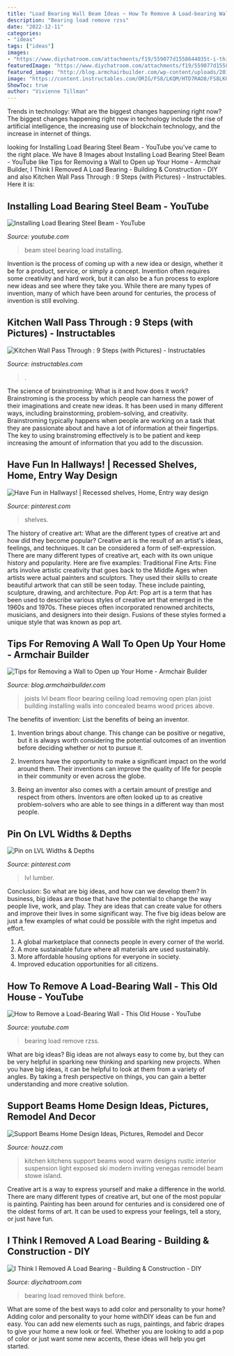 ```yaml
---
title: "Load Bearing Wall Beam Ideas ~ How To Remove A Load-bearing Wall"
description: "Bearing load remove rzss"
date: "2022-12-11"
categories:
- "ideas"
tags: ["ideas"]
images:
- "https://www.diychatroom.com/attachments/f19/559077d1558644035t-i-think-i-removed-load-bearing-received_1432349770240790_1558644033955.jpeg"
featuredImage: "https://www.diychatroom.com/attachments/f19/559077d1558644035t-i-think-i-removed-load-bearing-received_1432349770240790_1558644033955.jpeg"
featured_image: "http://blog.armchairbuilder.com/wp-content/uploads/2012/01/I-Joists-at-LVL1-1024x768.jpg"
image: "https://content.instructables.com/ORIG/FS8/LKQM/HTD7RAO8/FS8LKQMHTD7RAO8.jpg?frame=1&amp;width=2100"
ShowToc: true
author: "Vivienne Tillman"
---
```



Trends in technology: What are the biggest changes happening right now?
The biggest changes happening right now in technology include the rise of artificial intelligence, the increasing use of blockchain technology, and the increase in internet of things.

	

		
looking for Installing Load Bearing Steel Beam - YouTube you've came to the right place. We have 8 Images about Installing Load Bearing Steel Beam - YouTube like Tips for Removing a Wall to Open up Your Home - Armchair Builder, I Think I Removed A Load Bearing - Building &amp; Construction - DIY and also Kitchen Wall Pass Through : 9 Steps (with Pictures) - Instructables. Here it is:
		
    
## Installing Load Bearing Steel Beam - YouTube

<img loading=lazy src="http://i1.ytimg.com/vi/X5oo_5zYbEg/maxresdefault.jpg" onerror="this.onerror=null;this.src='https://tse3.mm.bing.net/th?id=OIP.fARh-zn8akZHL_pukslAiAHaEK&amp;pid=15.1';" alt="Installing Load Bearing Steel Beam - YouTube">

_Source: youtube.com_

>beam steel bearing load installing. 

	

Invention is the process of coming up with a new idea or design, whether it be for a product, service, or simply a concept. Invention often requires some creativity and hard work, but it can also be a fun process to explore new ideas and see where they take you. While there are many types of invention, many of which have been around for centuries, the process of invention is still evolving.

    
## Kitchen Wall Pass Through : 9 Steps (with Pictures) - Instructables

<img loading=lazy src="https://content.instructables.com/ORIG/FS8/LKQM/HTD7RAO8/FS8LKQMHTD7RAO8.jpg?frame=1&amp;width=2100" onerror="this.onerror=null;this.src='https://tse4.mm.bing.net/th?id=OIP.mz-2xNfXzAQ5SlJixyZG8gHaGL&amp;pid=15.1';" alt="Kitchen Wall Pass Through : 9 Steps (with Pictures) - Instructables">

_Source: instructables.com_

>. 

	

The science of brainstroming: What is it and how does it work?
Brainstroming is the process by which people can harness the power of their imaginations and create new ideas. It has been used in many different ways, including brainstorming, problem-solving, and creativity. Brainstroming typically happens when people are working on a task that they are passionate about and have a lot of information at their fingertips. The key to using brainstroming effectively is to be patient and keep increasing the amount of information that you add to the discussion.

    
## Have Fun In Hallways! | Recessed Shelves, Home, Entry Way Design

<img loading=lazy src="https://i.pinimg.com/736x/f9/f7/2a/f9f72a9c1c36b19deb1990e3d3fafc17--recessed-shelves-wall-shelves.jpg" onerror="this.onerror=null;this.src='https://tse4.mm.bing.net/th?id=OIP.5cEm1EK-hFp95tJ6_OjvdQAAAA&amp;pid=15.1';" alt="Have Fun in Hallways! | Recessed shelves, Home, Entry way design">

_Source: pinterest.com_

>shelves. 

	

The history of creative art: What are the different types of creative art and how did they become popular?
Creative art is the result of an artist's ideas, feelings, and techniques. It can be considered a form of self-expression. There are many different types of creative art, each with its own unique history and popularity. Here are five examples:
Traditional Fine Arts: Fine arts involve artistic creativity that goes back to the Middle Ages when artists were actual painters and sculptors. They used their skills to create beautiful artwork that can still be seen today. These include painting, sculpture, drawing, and architecture. Pop Art: Pop art is a term that has been used to describe various styles of creative art that emerged in the 1960s and 1970s. These pieces often incorporated renowned architects, musicians, and designers into their design. Fusions of these styles formed a unique style that was known as pop art.

    
## Tips For Removing A Wall To Open Up Your Home - Armchair Builder

<img loading=lazy src="http://blog.armchairbuilder.com/wp-content/uploads/2012/01/I-Joists-at-LVL1-1024x768.jpg" onerror="this.onerror=null;this.src='https://tse3.mm.bing.net/th?id=OIP.93FeOexEIzowGcjCkt0avAHaFj&amp;pid=15.1';" alt="Tips for Removing a Wall to Open up Your Home - Armchair Builder">

_Source: blog.armchairbuilder.com_

>joists lvl beam floor bearing ceiling load removing open plan joist building installing walls into concealed beams wood prices above. 

	

The benefits of invention: List the benefits of being an inventor.
1. Invention brings about change. This change can be positive or negative, but it is always worth considering the potential outcomes of an invention before deciding whether or not to pursue it.
2. Inventors have the opportunity to make a significant impact on the world around them. Their inventions can improve the quality of life for people in their community or even across the globe.

3. Being an inventor also comes with a certain amount of prestige and respect from others. Inventors are often looked up to as creative problem-solvers who are able to see things in a different way than most people.

    
## Pin On LVL Widths &amp; Depths

<img loading=lazy src="https://i.pinimg.com/736x/df/e6/94/dfe694dcc229c64ed46522fd6fcef867.jpg" onerror="this.onerror=null;this.src='https://tse4.mm.bing.net/th?id=OIP.gZAd5cs5lo402ye9l0aRKgHaOJ&amp;pid=15.1';" alt="Pin on LVL Widths &amp; Depths">

_Source: pinterest.com_

>lvl lumber. 

	

Conclusion: So what are big ideas, and how can we develop them?
In business, big ideas are those that have the potential to change the way people live, work, and play. They are ideas that can create value for others and improve their lives in some significant way. The five big ideas below are just a few examples of what could be possible with the right impetus and effort.
1. A global marketplace that connects people in every corner of the world.
2. A more sustainable future where all materials are used sustainably.
3. More affordable housing options for everyone in society. 
4. Improved education opportunities for all citizens. 

    
## How To Remove A Load-Bearing Wall - This Old House - YouTube

<img loading=lazy src="https://i.ytimg.com/vi/rZsS_4HiHT8/maxresdefault.jpg" onerror="this.onerror=null;this.src='https://tse4.mm.bing.net/th?id=OIP.JfZtPqnNfVYccvUC8Tq7zQHaEK&amp;pid=15.1';" alt="How to Remove a Load-Bearing Wall - This Old House - YouTube">

_Source: youtube.com_

>bearing load remove rzss. 

	

What are big ideas?
Big ideas are not always easy to come by, but they can be very helpful in sparking new thinking and sparking new projects. When you have big ideas, it can be helpful to look at them from a variety of angles. By taking a fresh perspective on things, you can gain a better understanding and more creative solution.

    
## Support Beams Home Design Ideas, Pictures, Remodel And Decor

<img loading=lazy src="http://st.hzcdn.com/fimgs/08a1993800c11675_0221-w500-h666-b0-p0--modern-kitchen.jpg" onerror="this.onerror=null;this.src='https://tse4.mm.bing.net/th?id=OIP.M319iQby2k88HhmxJ54VBwHaJ3&amp;pid=15.1';" alt="Support Beams Home Design Ideas, Pictures, Remodel and Decor">

_Source: houzz.com_

>kitchen kitchens support beams wood warm designs rustic interior suspension light exposed ski modern inviting venegas remodel beam stowe island. 

	

Creative art is a way to express yourself and make a difference in the world. There are many different types of creative art, but one of the most popular is painting. Painting has been around for centuries and is considered one of the oldest forms of art. It can be used to express your feelings, tell a story, or just have fun.

    
## I Think I Removed A Load Bearing - Building &amp; Construction - DIY

<img loading=lazy src="https://www.diychatroom.com/attachments/f19/559077d1558644035t-i-think-i-removed-load-bearing-received_1432349770240790_1558644033955.jpeg" onerror="this.onerror=null;this.src='https://tse2.mm.bing.net/th?id=OIP.umXn97DpI3R9NoCtpcVQvQHaPo&amp;pid=15.1';" alt="I Think I Removed A Load Bearing - Building &amp; Construction - DIY">

_Source: diychatroom.com_

>bearing load removed think before. 

	

What are some of the best ways to add color and personality to your home?
Adding color and personality to your home withDIY ideas can be fun and easy. You can add new elements such as rugs, paintings, and fabric drapes to give your home a new look or feel. Whether you are looking to add a pop of color or just want some new accents, these ideas will help you get started.

